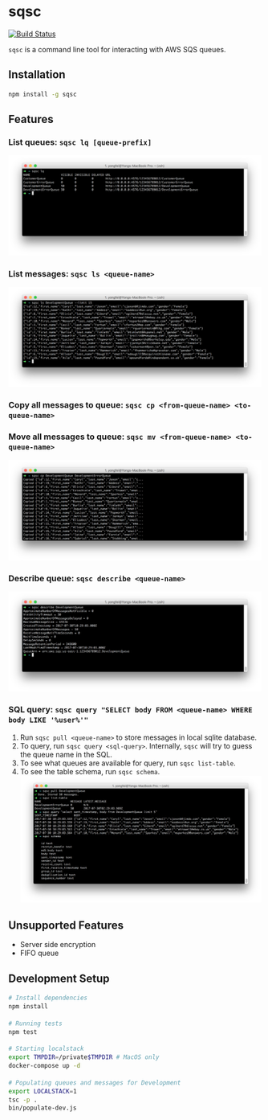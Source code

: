 # sqsc
[![Build Status](https://travis-ci.org/yongfei25/s3events.svg?branch=master)](https://travis-ci.org/yongfei25/sqsc) 

`sqsc` is a command line tool for interacting with AWS SQS queues.

## Installation
```bash
npm install -g sqsc
```

## Features
### List queues: `sqsc lq [queue-prefix]`
![list queue](./media/list-queue.png)

### List messages: `sqsc ls <queue-name>`
![list messages](./media/list-message.png)

### Copy all messages to queue: `sqsc cp <from-queue-name> <to-queue-name>`
### Move all messages to queue: `sqsc mv <from-queue-name> <to-queue-name>`
![list messages](./media/copy-message.png)

### Describe queue: `sqsc describe <queue-name>`
![describe](./media/describe.png)

### SQL query: `sqsc query "SELECT body FROM <queue-name> WHERE body LIKE '%user%'"`
1. Run `sqsc pull <queue-name>` to store messages in local sqlite database.
2. To query, run `sqsc query <sql-query>`. Internally, `sqsc` will try to guess the queue name in the SQL.
3. To see what queues are available for query, run `sqsc list-table`.
4. To see the table schema, run `sqsc schema`.
![query](./media/query.png)

## Unsupported Features
- Server side encryption
- FIFO queue

## Development Setup
```bash
# Install dependencies
npm install

# Running tests
npm test

# Starting localstack
export TMPDIR=/private$TMPDIR # MacOS only
docker-compose up -d

# Populating queues and messages for Development
export LOCALSTACK=1
tsc -p .
bin/populate-dev.js
```
